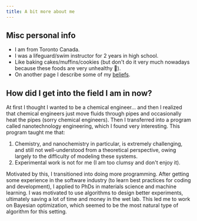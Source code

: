```yaml
---
title: A bit more about me
---
```


## Misc personal info

- I am from Toronto Canada.
- I was a lifeguard/swim instructor for 2 years in high school.
- Like baking cakes/muffins/cookies (but don't do it very much nowadays because these foods are very unhealthy 🙁).
- On another page I describe some of my [beliefs](/misc/beliefs).

## How did I get into the field I am in now?

At first I thought I wanted to be a chemical engineer... and 
then I realized that chemical engineers just move fluids 
through pipes and occasionally heat the pipes (sorry chemical engineers). 
Then I transferred into a program called nanotechnology 
engineering, which I found very interesting. This program taught me that:  

1. Chemistry, and nanochemistry in particular, is extremely challenging,
  and still not well-understood from a theoretical perspective,
  owing largely to the difficulty of modeling these systems.  
2. Experimental work is not for me (I am too clumsy and don't enjoy it).

Motivated by this, I transitioned into doing more programming.
After getting some experience in the software industry
(to learn best practices for coding and development),
I applied to PhDs in materials science and machine learning.
I was motivated to use algorithms to design better experiments,
ultimately saving a lot of time and money in the wet lab.
This led me to work on Bayesian optimization,
which seemed to be the most natural type of algorithm for this setting.
